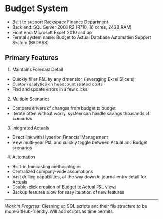 # Budget System
- Built to support Rackspace Finance Department
- Back end: SQL Server 2008 R2 (R710, 16 cores, 24GB RAM)
- Front end: Microsoft Excel, 2010 and up
- Formal system name: Budget to Actual Database Automation Support System (BADASS)

## Primary Features
1. Maintains Forecast Detail
 - Quickly filter P&L by any dimension (leveraging Excel Slicers)
 - Custom analytics on headcount related costs
 - Find and update errors in a few clicks

2. Multiple Scenarios
 - Compare drivers of changes from budget to budget
 - Iterate often without worry: system can handle savings thousands of scenarios

3. Integrated Actuals
 - Direct link with Hyperion Financial Management
 - View multi-year P&L and quickly toggle between Actual and Budget scenarios

4. Automation
 - Built-in forecasting methodologies
 - Centralized company-wide assumptions
 - Vast drilling capabilities, all the way down to journal entry detail for Actuals
 - Double-click creation of Budget to Actual P&L views
 - Backup features allow for easy iteration of new features

---

*Work in Progress*: Cleaning up SQL scripts and their file structure to be more GitHub-friendly. Will add scripts as time permits.